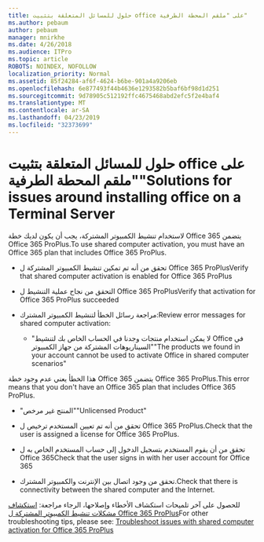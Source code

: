 ```yaml
---
title: حلول للمسائل المتعلقة بتثبيت office على "ملقم المحطة الطرفية"
ms.author: pebaum
author: pebaum
manager: mnirkhe
ms.date: 4/26/2018
ms.audience: ITPro
ms.topic: article
ROBOTS: NOINDEX, NOFOLLOW
localization_priority: Normal
ms.assetid: 85f24284-af6f-4624-b6be-901a4a9206eb
ms.openlocfilehash: 6e877493f44b4636e1293582b5baf6bf98d1d251
ms.sourcegitcommit: 9d78905c512192ffc4675468abd2efc5f2e4baf4
ms.translationtype: MT
ms.contentlocale: ar-SA
ms.lasthandoff: 04/23/2019
ms.locfileid: "32373699"
---
```

# <a name="solutions-for-issues-around-installing-office-on-a-terminal-server"></a><span data-ttu-id="68f97-102">حلول للمسائل المتعلقة بتثبيت office على "ملقم المحطة الطرفية"</span><span class="sxs-lookup"><span data-stu-id="68f97-102">Solutions for issues around installing office on a Terminal Server</span></span>

<span data-ttu-id="68f97-103">لاستخدام تنشيط الكمبيوتر المشتركة، يجب أن يكون لديك خطة Office 365 يتضمن Office 365 ProPlus.</span><span class="sxs-lookup"><span data-stu-id="68f97-103">To use shared computer activation, you must have an Office 365 plan that includes Office 365 ProPlus.</span></span>
  
- <span data-ttu-id="68f97-104">تحقق من أنه تم تمكين تنشيط الكمبيوتر المشتركة ل Office 365 ProPlus</span><span class="sxs-lookup"><span data-stu-id="68f97-104">Verify that shared computer activation is enabled for Office 365 ProPlus</span></span>
    
- <span data-ttu-id="68f97-105">التحقق من نجاح عملية التنشيط ل Office 365 ProPlus</span><span class="sxs-lookup"><span data-stu-id="68f97-105">Verify that activation for Office 365 ProPlus succeeded</span></span>
    
- <span data-ttu-id="68f97-106">مراجعة رسائل الخطأ لتنشيط الكمبيوتر المشترك:</span><span class="sxs-lookup"><span data-stu-id="68f97-106">Review error messages for shared computer activation:</span></span>
    
  - <span data-ttu-id="68f97-107">"لا يمكن استخدام منتجات وجدنا في الحساب الخاص بك لتنشيط Office في السيناريوهات المشتركة من جهاز الكمبيوتر"</span><span class="sxs-lookup"><span data-stu-id="68f97-107">"The products we found in your account cannot be used to activate Office in shared computer scenarios"</span></span>
  
<span data-ttu-id="68f97-108">هذا الخطأ يعني عدم وجود خطة Office 365 يتضمن Office 365 ProPlus.</span><span class="sxs-lookup"><span data-stu-id="68f97-108">This error means that you don't have an Office 365 plan that includes Office 365 ProPlus.</span></span>
    
  - <span data-ttu-id="68f97-109">"المنتج غير مرخص"</span><span class="sxs-lookup"><span data-stu-id="68f97-109">"Unlicensed Product"</span></span>
    
  - <span data-ttu-id="68f97-110">تحقق من أنه تم تعيين المستخدم ترخيص ل Office 365 ProPlus.</span><span class="sxs-lookup"><span data-stu-id="68f97-110">Check that the user is assigned a license for Office 365 ProPlus.</span></span>
    
  - <span data-ttu-id="68f97-111">تحقق من أن يقوم المستخدم بتسجيل الدخول إلى حساب المستخدم الخاص به ل Office 365</span><span class="sxs-lookup"><span data-stu-id="68f97-111">Check that the user signs in with her user account for Office 365</span></span>
    
  - <span data-ttu-id="68f97-112">تحقق من وجود اتصال بين الإنترنت والكمبيوتر المشترك.</span><span class="sxs-lookup"><span data-stu-id="68f97-112">Check that there is connectivity between the shared computer and the Internet.</span></span>
    
<span data-ttu-id="68f97-113">للحصول على آخر تلميحات استكشاف الأخطاء وإصلاحها، الرجاء مراجعة: [استكشاف مشكلات تنشيط الكمبيوتر المشتركة ل Office 365 ProPlus](https://docs.microsoft.com/DeployOffice/troubleshoot-issues-with-shared-computer-activation-for-office-365-proplus)</span><span class="sxs-lookup"><span data-stu-id="68f97-113">For other troubleshooting tips, please see: [Troubleshoot issues with shared computer activation for Office 365 ProPlus](https://docs.microsoft.com/DeployOffice/troubleshoot-issues-with-shared-computer-activation-for-office-365-proplus)</span></span>
  

